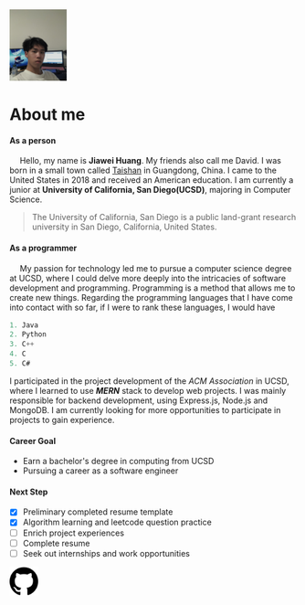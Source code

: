 <a>
  <img src="/picture/me.png" width="100" />
</a>

# About me
#### As a person
&emsp; Hello, my name is **Jiawei Huang**. My friends also call me David. I was born in a small town called [Taishan](/picture/Taishan.png) in Guangdong, China. I came to the United States in 2018 and received an American education. I am currently a junior at **University of California, San Diego(UCSD)**, majoring in Computer Science.
> The University of California, San Diego is a public land-grant research university in San Diego, California, United States.
#### As a programmer
&emsp; My passion for technology led me to pursue a computer science degree at UCSD, where I could delve more deeply into the intricacies of software development and programming. Programming is a method that allows me to create new things. Regarding the programming languages ​​that I have come into contact with so far, if I were to rank these languages, I would have
```java
1. Java
2. Python
3. C++
4. C
5. C#
```
I participated in the project development of the _ACM Association_ in UCSD, where I learned to use ***MERN*** stack to develop web projects. I was mainly responsible for backend development, using Express.js, Node.js and MongoDB. 
I am currently looking for more opportunities to participate in projects to gain experience.

#### Career Goal
* Earn a bachelor's degree in computing from UCSD
* Pursuing a career as a software engineer

#### Next Step
- [x] Preliminary completed resume template
- [x] Algorithm learning and leetcode question practice
- [ ] Enrich project experiences
- [ ] Complete resume
- [ ] Seek out internships and work opportunities

<a href="https://github.com/SoulCoder3">
  <img src="/picture/github_icon.png" width="50" />
</a>




